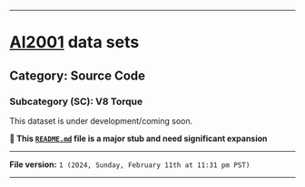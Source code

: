
***

# [AI2001](https://github.com/seanpm2001/AI2001/) data sets

## Category: Source Code

### Subcategory (SC): V8 Torque

This dataset is under development/coming soon.

**🌱️ This [`README.md`](/README.md) file is a major stub and need significant expansion**

***

**File version:** `1 (2024, Sunday, February 11th at 11:31 pm PST)`

***
